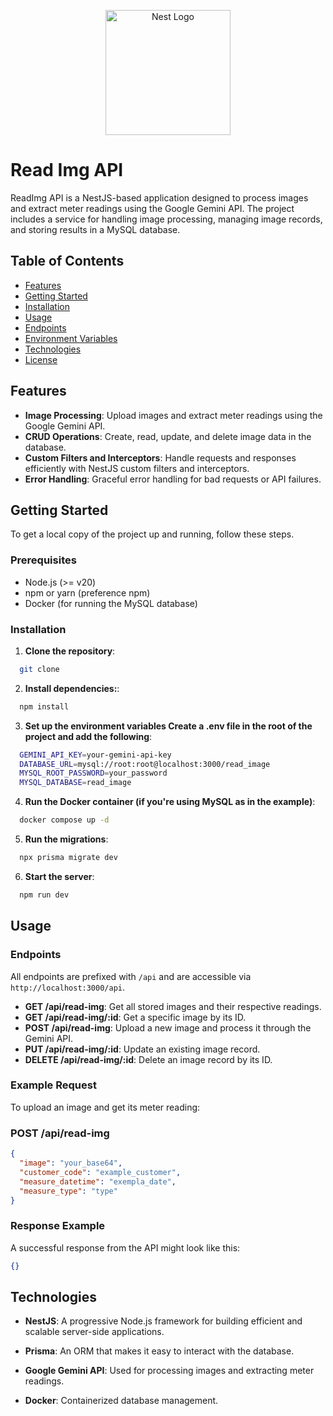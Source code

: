 <p align="center">
  <a href="http://nestjs.com/" target="blank"><img src="https://nestjs.com/img/logo-small.svg" width="200" alt="Nest Logo" /></a>
</p>

# Read Img API

ReadImg API is a NestJS-based application designed to process images and extract meter readings using the Google Gemini API. The project includes a service for handling image processing, managing image records, and storing results in a MySQL database.

## Table of Contents

- [Features](#features)
- [Getting Started](#getting-started)
- [Installation](#installation)
- [Usage](#usage)
- [Endpoints](#endpoints)
- [Environment Variables](#environment-variables)
- [Technologies](#technologies)
- [License](#license)

## Features

- **Image Processing**: Upload images and extract meter readings using the Google Gemini API.
- **CRUD Operations**: Create, read, update, and delete image data in the database.
- **Custom Filters and Interceptors**: Handle requests and responses efficiently with NestJS custom filters and interceptors.
- **Error Handling**: Graceful error handling for bad requests or API failures.

## Getting Started

To get a local copy of the project up and running, follow these steps.

### Prerequisites

- Node.js (>= v20)
- npm or yarn (preference npm)
- Docker (for running the MySQL database)

### Installation

1. **Clone the repository**:

```bash
  git clone
```

2. **Install dependencies:**:

```bash
  npm install
```

3. **Set up the environment variables Create a .env file in the root of the project and add the following**:

```bash
  GEMINI_API_KEY=your-gemini-api-key
  DATABASE_URL=mysql://root:root@localhost:3000/read_image
  MYSQL_ROOT_PASSWORD=your_password
  MYSQL_DATABASE=read_image
```

4. **Run the Docker container (if you're using MySQL as in the example)**:

```bash
  docker compose up -d
```

5. **Run the migrations**:

```bash
  npx prisma migrate dev
```

6. **Start the server**:

```bash
  npm run dev
```

## Usage

### Endpoints

All endpoints are prefixed with `/api` and are accessible via `http://localhost:3000/api`.

- **GET /api/read-img**: Get all stored images and their respective readings.
- **GET /api/read-img/:id**: Get a specific image by its ID.
- **POST /api/read-img**: Upload a new image and process it through the Gemini API.
- **PUT /api/read-img/:id**: Update an existing image record.
- **DELETE /api/read-img/:id**: Delete an image record by its ID.

### Example Request

To upload an image and get its meter reading:

### POST /api/read-img

```json
{
  "image": "your_base64",
  "customer_code": "example_customer",
  "measure_datetime": "exempla_date",
  "measure_type": "type"
}
```

### Response Example

A successful response from the API might look like this:

```json
{}
```

## Technologies

- **NestJS**: A progressive Node.js framework for building efficient and scalable server-side applications.

- **Prisma**: An ORM that makes it easy to interact with the database.

- **Google Gemini API**: Used for processing images and extracting meter readings.

- **Docker**: Containerized database management.
